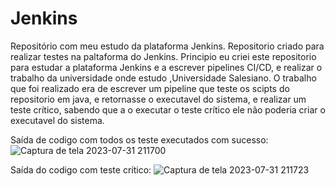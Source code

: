 # Jenkins
Repositório com meu estudo da plataforma Jenkins.
Repositorio criado para realizar testes na paltaforma do Jenkins. Principio eu criei este repositorio para estudar a plataforma Jenkins e a escrever pipelines CI/CD, e realizar o trabalho da universidade onde estudo ,Universidade Salesiano. O trabalho que foi realizado era de escrever um pipeline que teste os scipts do repositorio em java, e retornasse o executavel do sistema, e realizar um teste crítico, sabendo que a o executar o teste crítico ele não poderia criar o executavel do sistema.

Saída de codigo com todos os teste executados com sucesso: 
![Captura de tela 2023-07-31 211700](https://github.com/SammLopes/Jenkins/assets/117191255/e8c8d4a2-c31e-4f36-aabb-2e99bae4f02d) 

Saída do codigo com teste crítico:
![Captura de tela 2023-07-31 211723](https://github.com/SammLopes/Jenkins/assets/117191255/fc23fbc5-7b0e-44c5-bd6b-d2ec69138217)
